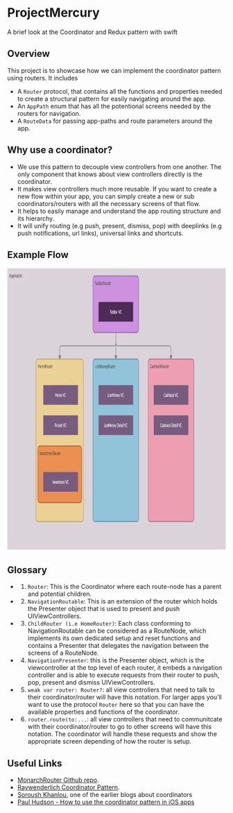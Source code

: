 # ProjectMercury
A brief look at the Coordinator and Redux pattern with swift

## Overview
This project is to showcase how we can implement the coordinator pattern using routers. It includes 
- A `Router` protocol, that contains all the functions and properties needed to create a structural pattern for easily navigating around the app.
- An `AppPath` enum that has all the potentional screens needed by the routers for navigation.
- A `RouteData` for passing app-paths and route parameters around the app. 

## Why use a coordinator?

- We use this pattern to decouple view controllers from one another. The only component that knows about view controllers directly is the coordinator.
- It makes view controllers much more reusable. If you want to create a new flow within your app, you can simply create a new or sub coordinators/routers with all the necessary screens of that flow.
- It helps to easily manage and understand the app routing structure and its hierarchy.
- It will unify routing (e.g push, present, dismiss, pop) with deeplinks (e.g push notifications, url links), universal links and shortcuts.

## Example Flow
<img src="Routing-Flow.png" width="1000" height="652"/>

## Glossary

- 1) `Router`: This is the Coordinator where each route-node has a parent and potential children.
- 2) `NavigationRoutable`: This is an extension of the router which holds the Presenter object that is used to present and push  UIViewControllers.
- 3) `ChildRouter (i.e HomeRouter)`: Each class conforming to NavigationRoutable can be considered as a RouteNode, which implements its own dedicated setup and reset functions and contains a Presenter that delegates the navigation between the screens of a RouteNode.
- 4) `NavigationPresenter`: this is the Presenter object, which is the viewcontroller at the top level of each router, it embeds a navigation controller and is able to execute requests from their router to push, pop, present and dismiss UIViewControllers.
- 5) `weak var router: Router?`: all view controllers that need to talk to their coordinator/router will have this notation. For larger apps you’ll want to use the protocol `Router` here so that you can have the available properties and functions of the coordinator. 
- 6) `router.route(to:...`: all view controllers that need to communitcate with their coordinator/router to go to other screens will have this notation. The coordinator will handle these requests and show the appropriate screen depending of how the router is setup. 


## Useful Links
- [MonarchRouter Github repo](https://github.com/nikans/MonarchRouter).
- [Raywenderlich Coordinator Pattern](https://www.raywenderlich.com/books/design-patterns-by-tutorials/v3.0/chapters/23-coordinator-pattern).
- [Soroush Khanlou](https://khanlou.com/2015/01/the-coordinator/), one of the earlier blogs about coordinators
- [Paul Hudson - How to use the coordinator pattern in iOS apps](https://www.hackingwithswift.com/articles/71/how-to-use-the-coordinator-pattern-in-ios-apps)
